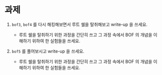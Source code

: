 # 과제 

1. `bof3`, `bof4` 를 다시 해킹해보면서 루트 쉘을 탈취해보고 write-up 을 쓰세요. 

    - 루트 쉘을 탈취하기 위한 과정을 간단히 쓰고 그 과정 속에서 BOF 의 개념을 이해하기 위하여 한 실험들을 쓰세요. 

2. `bof5` 를 풀어보시고 write-up 을 쓰세요. 

    - 루트 쉘을 탈취하기 위한 과정을 간단히 쓰고 그 과정 속에서 BOF 의 개념을 이해하기 위하여 한 실험들을 쓰세요. 
